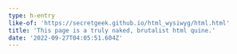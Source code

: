 ```yaml
---
type: h-entry
like-of: 'https://secretgeek.github.io/html_wysiwyg/html.html'
title: 'This page is a truly naked, brutalist html quine.'
date: '2022-09-27T04:05:51.604Z'
---
```


